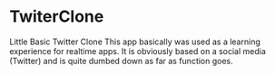 # TwiterClone
Little Basic Twitter Clone
This app basically was used as a learning experience for realtime apps.
It is obviously based on a social media (Twitter) and is quite dumbed down as far as function goes.

